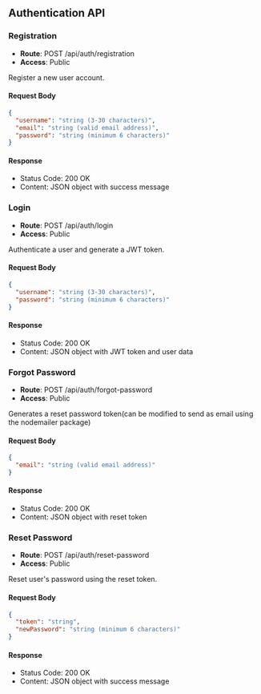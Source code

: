 ## Authentication API

### Registration

- **Route**: POST /api/auth/registration
- **Access**: Public

Register a new user account.

#### Request Body

```json
{
  "username": "string (3-30 characters)",
  "email": "string (valid email address)",
  "password": "string (minimum 6 characters)"
}
```

#### Response

- Status Code: 200 OK
- Content: JSON object with success message

### Login

- **Route**: POST /api/auth/login
- **Access**: Public

Authenticate a user and generate a JWT token.

#### Request Body

```json
{
  "username": "string (3-30 characters)",
  "password": "string (minimum 6 characters)"
}
```

#### Response

- Status Code: 200 OK
- Content: JSON object with JWT token and user data

### Forgot Password

- **Route**: POST /api/auth/forgot-password
- **Access**: Public

Generates a reset password token(can be modified to send as email using the nodemailer package)

#### Request Body

```json
{
  "email": "string (valid email address)"
}
```

#### Response

- Status Code: 200 OK
- Content: JSON object with reset token

### Reset Password

- **Route**: POST /api/auth/reset-password
- **Access**: Public

Reset user's password using the reset token.

#### Request Body

```json
{
  "token": "string",
  "newPassword": "string (minimum 6 characters)"
}
```

#### Response

- Status Code: 200 OK
- Content: JSON object with success message
